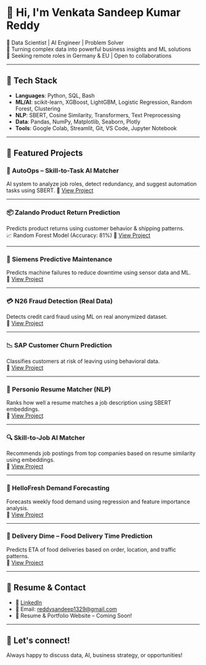 # 👋 Hi, I'm Venkata Sandeep Kumar Reddy

🚀 Data Scientist | AI Engineer | Problem Solver  
🎯 Turning complex data into powerful business insights and ML solutions  
📍 Seeking remote roles in Germany & EU | Open to collaborations

---

## 🔧 Tech Stack

- **Languages**: Python, SQL, Bash
- **ML/AI**: scikit-learn, XGBoost, LightGBM, Logistic Regression, Random Forest, Clustering
- **NLP**: SBERT, Cosine Similarity, Transformers, Text Preprocessing
- **Data**: Pandas, NumPy, Matplotlib, Seaborn, Plotly
- **Tools**: Google Colab, Streamlit, Git, VS Code, Jupyter Notebook

---

## 📂 Featured Projects

### 🧠 AutoOps – Skill-to-Task AI Matcher
AI system to analyze job roles, detect redundancy, and suggest automation tasks using SBERT.
🔗 [View Project](https://github.com/sandy-1329/AutoOps-Skill-to-Task-Matcher)

---

### 📦 Zalando Product Return Prediction
Predicts product returns using customer behavior & shipping patterns.  
📈 Random Forest Model (Accuracy: 81%)
🔗 [View Project](https://github.com/sandy-1329/Zalando_Return_Prediction)

---

### 🔧 Siemens Predictive Maintenance
Predicts machine failures to reduce downtime using sensor data and ML.  
🔗 [View Project](https://github.com/sandy-1329/siemens-predictive-maintenance)

---

### 💳 N26 Fraud Detection (Real Data)
Detects credit card fraud using ML on real anonymized dataset.  
🔗 [View Project](https://github.com/sandy-1329/N26-fraud-detection)

---

### 📉 SAP Customer Churn Prediction
Classifies customers at risk of leaving using behavioral data.  
🔗 [View Project](https://github.com/sandy-1329/SAP-Customer-Churn-Prediction)

---

### 🧬 Personio Resume Matcher (NLP)
Ranks how well a resume matches a job description using SBERT embeddings.  
🔗 [View Project](https://github.com/sandy-1329/Personio-Resume-Matching-System-NLP-)

---

### 🔍 Skill-to-Job AI Matcher
Recommends job postings from top companies based on resume similarity using embeddings.  
🔗 [View Project](https://github.com/sandy-1329/skill-to-job-ai-matcher)

---

### 🥗 HelloFresh Demand Forecasting
Forecasts weekly food demand using regression and feature importance analysis.  
🔗 [View Project](https://github.com/sandy-1329/HelloFresh_Demand_Forecasting)

---

### 🚚 Delivery Dime – Food Delivery Time Prediction
Predicts ETA of food deliveries based on order, location, and traffic patterns.  
🔗 [View Project](https://github.com/sandy-1329/Delivery-Dime-Prediction)

---

## 🧾 Resume & Contact

- 🔗 [LinkedIn](https://www.linkedin.com/in/venkatasandeep/)
- 📧 Email: reddysandeep1329@gmail.com
- 🧾 Resume & Portfolio Website – Coming Soon!

---

## 💬 Let's connect!
Always happy to discuss data, AI, business strategy, or opportunities!
